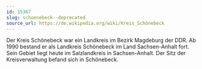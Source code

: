 ```yaml
---
id: 15367
slug: schoenebeck--deprecated
source_url: https://de.wikipedia.org/wiki/Kreis_Schönebeck
---
```


Der Kreis Schönebeck war ein Landkreis im Bezirk Magdeburg der DDR. Ab 1990 bestand er als Landkreis Schönebeck im Land Sachsen-Anhalt fort. Sein Gebiet liegt heute im Salzlandkreis in Sachsen-Anhalt. Der Sitz der Kreisverwaltung befand sich in Schönebeck.
